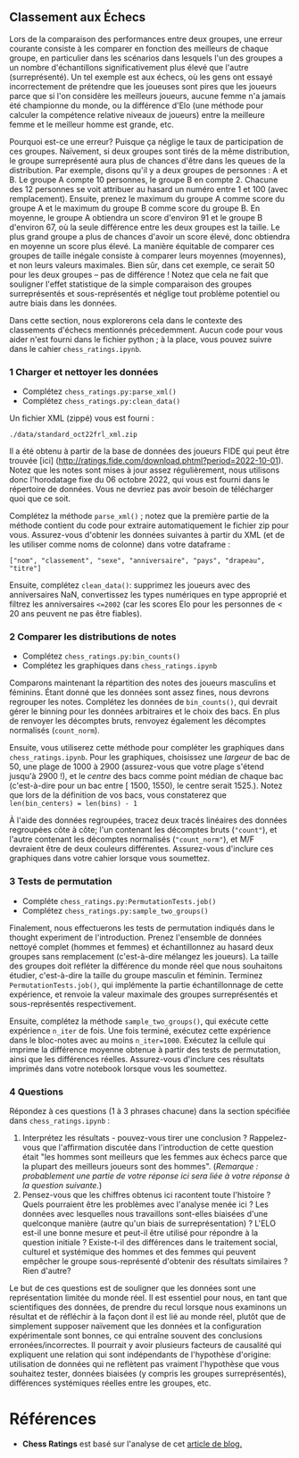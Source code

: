 ## Classement aux Échecs

Lors de la comparaison des performances entre deux groupes, une erreur courante consiste à les comparer en fonction des meilleurs de chaque groupe, en particulier dans les scénarios dans lesquels l'un des groupes a un nombre d'échantillons significativement plus élevé que l'autre (surreprésenté).
Un tel exemple est aux échecs, où les gens ont essayé incorrectement de prétendre que les joueuses sont pires que les joueurs parce que si l'on considère les meilleurs joueurs, aucune femme n'a jamais été championne du monde, ou la différence d'Elo (une méthode pour calculer la compétence relative niveaux de joueurs) entre la meilleure femme et le meilleur homme est grande, etc.

Pourquoi est-ce une erreur? Puisque ça néglige le taux de participation de ces groupes.
Naïvement, si deux groupes sont tirés de la même distribution, le groupe surreprésenté aura plus de chances d'être dans les queues de la distribution.
Par exemple, disons qu'il y a deux groupes de personnes : A et B.
Le groupe A compte 10 personnes, le groupe B en compte 2.
Chacune des 12 personnes se voit attribuer au hasard un numéro entre 1 et 100 (avec remplacement).
Ensuite, prenez le maximum du groupe A comme score du groupe A et le maximum du groupe B comme score du groupe B.
En moyenne, le groupe A obtiendra un score d'environ 91 et le groupe B d'environ 67, où la seule différence entre les deux groupes est la taille.
Le plus grand groupe a plus de chances d'avoir un score élevé, donc obtiendra en moyenne un score plus élevé.
La manière équitable de comparer ces groupes de taille inégale consiste à comparer leurs moyennes (moyennes), et non leurs valeurs maximales.
Bien sûr, dans cet exemple, ce serait 50 pour les deux groupes – pas de différence !
Notez que cela ne fait que souligner l'effet statistique de la simple comparaison des groupes surreprésentés et sous-représentés et néglige tout problème potentiel ou autre biais dans les données.

Dans cette section, nous explorerons cela dans le contexte des classements d'échecs mentionnés précedemment.
Aucun code pour vous aider n'est fourni dans le fichier python ; à la place, vous pouvez suivre dans le cahier `chess_ratings.ipynb`.

### 1 Charger et nettoyer les données

- Complétez `chess_ratings.py:parse_xml()`
- Complétez `chess_ratings.py:clean_data()`

Un fichier XML (zippé) vous est fourni :

    ./data/standard_oct22frl_xml.zip

Il a été obtenu à partir de la base de données des joueurs FIDE qui peut être trouvée [ici] (http://ratings.fide.com/download.phtml?period=2022-10-01).
Notez que les notes sont mises à jour assez régulièrement, nous utilisons donc l'horodatage fixe du 06 octobre 2022, qui vous est fourni dans le répertoire de données.
Vous ne devriez pas avoir besoin de télécharger quoi que ce soit.

Complétez la méthode `parse_xml()` ; notez que la première partie de la méthode contient du code pour extraire automatiquement le fichier zip pour vous.
Assurez-vous d'obtenir les données suivantes à partir du XML (et de les utiliser comme noms de colonne) dans votre dataframe :

    ["nom", "classement", "sexe", "anniversaire", "pays", "drapeau", "titre"]

Ensuite, complétez `clean_data()`: supprimez les joueurs avec des anniversaires NaN, convertissez les types numériques en type approprié et filtrez les anniversaires `<=2002` (car les scores Elo pour les personnes de < 20 ans peuvent ne pas être fiables).

### 2 Comparer les distributions de notes

- Complétez `chess_ratings.py:bin_counts()`
- Complétez les graphiques dans `chess_ratings.ipynb`

Comparons maintenant la répartition des notes des joueurs masculins et féminins.
Étant donné que les données sont assez fines, nous devrons regrouper les notes.
Complétez les données de `bin_counts()`, qui devrait gérer le binning pour les données arbitraires et le choix des bacs.
En plus de renvoyer les décomptes bruts, renvoyez également les décomptes normalisés (`count_norm`).

Ensuite, vous utiliserez cette méthode pour compléter les graphiques dans `chess_ratings.ipynb`.
Pour les graphiques, choisissez une *largeur* de bac de 50, une plage de 1000 à 2900 (assurez-vous que votre plage s'étend jusqu'à 2900 !), et le *centre* des bacs comme point médian de chaque bac (c'est-à-dire pour un bac entre [ 1500, 1550), le centre serait 1525.).
Notez que lors de la définition de vos bacs, vous constaterez que `len(bin_centers) = len(bins) - 1`

À l'aide des données regroupées, tracez deux tracés linéaires des données regroupées côte à côte; l'un contenant les décomptes bruts (`"count"`), et l'autre contenant les décomptes normalisés (`"count_norm"`), et M/F devraient être de deux couleurs différentes.
Assurez-vous d'inclure ces graphiques dans votre cahier lorsque vous soumettez.

### 3 Tests de permutation

- Compléte `chess_ratings.py:PermutationTests.job()`
- Complétez `chess_ratings.py:sample_two_groups()`

Finalement, nous effectuerons les tests de permutation indiqués dans le thought experiment de l'introduction.
Prenez l'ensemble de données nettoyé complet (hommes et femmes) et échantillonnez au hasard deux groupes sans remplacement (c'est-à-dire mélangez les joueurs).
La taille des groupes doit refléter la différence du monde réel que nous souhaitons étudier, c'est-à-dire la taille du groupe masculin et féminin.
Terminez `PermutationTests.job()`, qui implémente la partie échantillonnage de cette  expérience, et renvoie la valeur maximale des groupes surreprésentés et sous-représentés respectivement.

Ensuite, complétez la méthode `sample_two_groups()`, qui exécute cette expérience `n_iter` de fois.
Une fois terminé, exécutez cette expérience dans le bloc-notes avec au moins `n_iter=1000`.
Exécutez la cellule qui imprime la différence moyenne obtenue à partir des tests de permutation, ainsi que les différences réelles.
Assurez-vous d'inclure ces résultats imprimés dans votre notebook lorsque vous les soumettez.

### 4 Questions

Répondez à ces questions (1 à 3 phrases chacune) dans la section spécifiée dans `chess_ratings.ipynb` :

1. Interprétez les résultats - pouvez-vous tirer une conclusion ? Rappelez-vous que l'affirmation discutée dans l'introduction de cette question était "les hommes sont meilleurs que les femmes aux échecs parce que la plupart des meilleurs joueurs sont des hommes". (*Remarque : probablement une partie de votre réponse ici sera liée à votre réponse à la question suivante.*)
2. Pensez-vous que les chiffres obtenus ici racontent toute l'histoire ? Quels pourraient être les problèmes avec l'analyse menée ici ? Les données avec lesquelles nous travaillons sont-elles biaisées d'une quelconque manière (autre qu'un biais de surreprésentation) ? L'ELO est-il une bonne mesure et peut-il être utilisé pour répondre à la question initiale ? Existe-t-il des différences dans le traitement social, culturel et systémique des hommes et des femmes qui peuvent empêcher le groupe sous-représenté d'obtenir des résultats similaires ? Rien d'autre?

Le but de ces questions est de souligner que les données sont une représentation limitée du monde réel.
Il est essentiel pour nous, en tant que scientifiques des données, de prendre du recul lorsque nous examinons un résultat et de réfléchir à la façon dont il est lié au monde réel, plutôt que de simplement supposer naïvement que les données et la configuration expérimentale sont bonnes, ce qui entraîne souvent des conclusions erronées/incorrectes.
Il pourrait y avoir plusieurs facteurs de causalité qui expliquent une relation qui sont indépendants de l'hypothèse d'origine: utilisation de données qui ne reflètent pas vraiment l'hypothèse que vous souhaitez tester, données biaisées (y compris les groupes surreprésentés), différences systémiques réelles entre les groupes, etc.


# Références

- **Chess Ratings** est basé sur l'analyse de cet [article de blog.](https://en.chessbase.com/post/what-gender-gap-in-chess)
